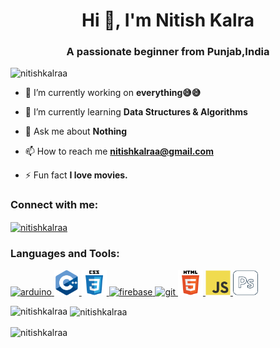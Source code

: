 <h1 align="center">Hi 👋, I'm Nitish Kalra</h1>
<h3 align="center">A passionate beginner from Punjab,India</h3>

<p align="left"> <img src="https://komarev.com/ghpvc/?username=nitishkalraa&label=Profile%20views&color=12181c&style=plastic" alt="nitishkalraa" /> </p>

- 🔭 I’m currently working on **everything😅😅**

- 🌱 I’m currently learning **Data Structures & Algorithms**

- 💬 Ask me about **Nothing**

- 📫 How to reach me **nitishkalraa@gmail.com**

- ⚡ Fun fact **I love movies.**

<h3 align="left">Connect with me:</h3>
<p align="left">
<a href="https://www.hackerrank.com/nitishkalraa" target="blank"><img align="center" src="https://cdn.jsdelivr.net/npm/simple-icons@3.0.1/icons/hackerrank.svg" alt="nitishkalraa" height="30" width="40" /></a>
</p>

<h3 align="left">Languages and Tools:</h3>
<p align="left"> <a href="https://www.arduino.cc/" target="_blank"> <img src="https://cdn.worldvectorlogo.com/logos/arduino-1.svg" alt="arduino" width="40" height="40"/> </a> <a href="https://www.w3schools.com/cpp/" target="_blank"> <img src="https://raw.githubusercontent.com/devicons/devicon/master/icons/cplusplus/cplusplus-original.svg" alt="cplusplus" width="40" height="40"/> </a> <a href="https://www.w3schools.com/css/" target="_blank"> <img src="https://raw.githubusercontent.com/devicons/devicon/master/icons/css3/css3-original-wordmark.svg" alt="css3" width="40" height="40"/> </a> <a href="https://firebase.google.com/" target="_blank"> <img src="https://www.vectorlogo.zone/logos/firebase/firebase-icon.svg" alt="firebase" width="40" height="40"/> </a> <a href="https://git-scm.com/" target="_blank"> <img src="https://www.vectorlogo.zone/logos/git-scm/git-scm-icon.svg" alt="git" width="40" height="40"/> </a> <a href="https://www.w3.org/html/" target="_blank"> <img src="https://raw.githubusercontent.com/devicons/devicon/master/icons/html5/html5-original-wordmark.svg" alt="html5" width="40" height="40"/> </a> <a href="https://developer.mozilla.org/en-US/docs/Web/JavaScript" target="_blank"> <img src="https://raw.githubusercontent.com/devicons/devicon/master/icons/javascript/javascript-original.svg" alt="javascript" width="40" height="40"/> </a> <a href="https://www.photoshop.com/en" target="_blank"> <img src="https://raw.githubusercontent.com/devicons/devicon/master/icons/photoshop/photoshop-line.svg" alt="photoshop" width="40" height="40"/> </a> </p>

<p><img align="left" src="https://github-readme-stats.vercel.app/api/top-langs?username=nitishkalraa&show_icons=true&hide_border=true&locale=en&layout=compact" alt="nitishkalraa" /></p>

<p>&nbsp;<img align="center" src="https://github-readme-stats.vercel.app/api?username=nitishkalraa&show_icons=true&theme=dark&hide_border=true&locale=en" alt="nitishkalraa" /></p>

<p><img align="center" src="https://github-readme-streak-stats.herokuapp.com/?user=nitishkalraa&theme=dark" alt="nitishkalraa" /></p>
